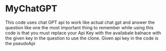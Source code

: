 # MyChatGPT

This code uses chat GPT api to work like actual chat gpt and answer the question like one
the most important thing to remember while using this code is that you must replace your Api Key with the availabale balnace with the given key in the question to use the clone.
Given api key in the code is the pseudoApi
